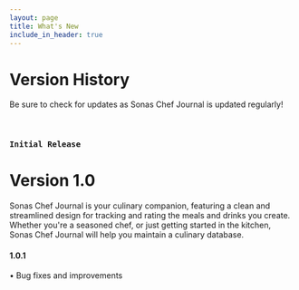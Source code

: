 ```yaml
---
layout: page
title: What's New
include_in_header: true
---
```


# Version History
Be sure to check for updates as Sonas Chef Journal is updated regularly!

<br>

### `Initial Release`
# **Version 1.0**
Sonas Chef Journal is your culinary companion, featuring a clean and streamlined design for tracking and rating the meals and drinks you create. Whether you're a seasoned chef, or just getting started in the kitchen, Sonas Chef Journal will help you maintain a culinary database.

#### 1.0.1
• Bug fixes and improvements
